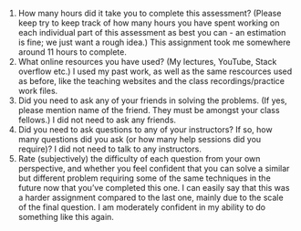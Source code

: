 1.	How many hours did it take you to complete this assessment? (Please keep try to keep track of how many hours you have spent working on each individual part of this assessment as best you can - an estimation is fine; we just want a rough idea.)
This assignment took me somewhere around 11 hours to complete.
2.	What online resources you have used? (My lectures, YouTube, Stack overflow etc.)
I used my past work, as well as the same rescources used as before, like the teaching websites and the class recordings/practice work files.
3.	Did you need to ask any of your friends in solving the problems. (If yes, please mention name of the friend. They must be amongst your class fellows.)
I did not need to ask any friends.
4.	Did you need to ask questions to any of your instructors? If so, how many questions did you ask (or how many help sessions did you require)?
I did not need to talk to any instructors.
5.	Rate (subjectively) the difficulty of each question from your own perspective, and whether you feel confident that you can solve a similar but different problem requiring some of the same techniques in the future now that you’ve completed this one.
I can easily say that this was a harder assignment compared to the last one, mainly due to the scale of the final question. I am moderately confident in my ability to do something like this again.
